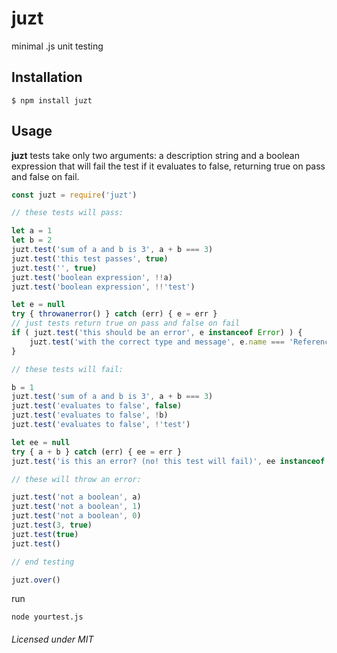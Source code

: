 # juzt
minimal .js unit testing


## Installation

```shell
$ npm install juzt
```


## Usage

**juzt** tests take only two arguments: a description string and a boolean expression that will fail the test if it evaluates to false, returning true on pass and false on fail.

```javascript
const juzt = require('juzt')

// these tests will pass:

let a = 1
let b = 2
juzt.test('sum of a and b is 3', a + b === 3)
juzt.test('this test passes', true)
juzt.test('', true)
juzt.test('boolean expression', !!a)
juzt.test('boolean expression', !!'test')

let e = null
try { throwanerror() } catch (err) { e = err }
// just tests return true on pass and false on fail
if ( juzt.test('this should be an error', e instanceof Error) ) {
	juzt.test('with the correct type and message', e.name === 'ReferenceError' && e.message === 'throwanerror is not defined')
}

// these tests will fail:

b = 1
juzt.test('sum of a and b is 3', a + b === 3)
juzt.test('evaluates to false', false)
juzt.test('evaluates to false', !b)
juzt.test('evaluates to false', !'test')

let ee = null
try { a + b } catch (err) { ee = err }
juzt.test('is this an error? (no! this test will fail)', ee instanceof Error)

// these will throw an error:

juzt.test('not a boolean', a)
juzt.test('not a boolean', 1)
juzt.test('not a boolean', 0)
juzt.test(3, true)
juzt.test(true)
juzt.test()

// end testing

juzt.over()
```

run
```shell
node yourtest.js
```


###### Licensed under MIT
